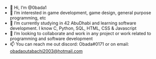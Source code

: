 - 👋 Hi, I’m @0bada1
- 👀 I’m interested in game development, game design, general purpose programming, etc
- 🌱 I’m currently studying in 42 AbuDhabi and learning software development. I know C, Python, SQL, HTML, CSS & Javascript
- 💞️ I’m looking to collaborate and work in any project or work related to programming and software development
- 📫 You can reach me out discord: Obada#0171 or on email: obadaoutabachi2003@hotmail.com

<!---
0bada1/0bada1 is a ✨ special ✨ repository because its `README.md` (this file) appears on your GitHub profile.
You can click the Preview link to take a look at your changes.
--->
